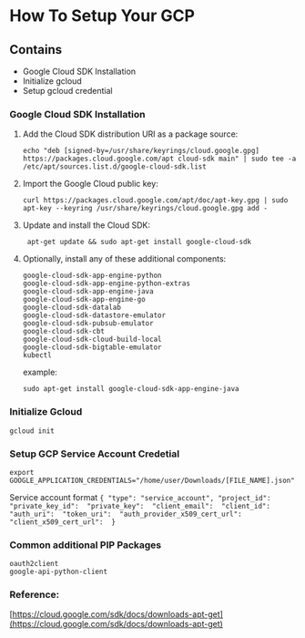 # How To Setup Your GCP

## Contains
- Google Cloud SDK Installation 
- Initialize gcloud
- Setup gcloud credential


### Google Cloud SDK Installation
1. Add the Cloud SDK distribution URI as a package source: 
   ```
   echo "deb [signed-by=/usr/share/keyrings/cloud.google.gpg] https://packages.cloud.google.com/apt cloud-sdk main" | sudo tee -a /etc/apt/sources.list.d/google-cloud-sdk.list
   ```
2. Import the Google Cloud public key:
    ```
    curl https://packages.cloud.google.com/apt/doc/apt-key.gpg | sudo apt-key --keyring /usr/share/keyrings/cloud.google.gpg add -
    ```
3. Update and install the Cloud SDK:
    ```
     apt-get update && sudo apt-get install google-cloud-sdk
    ```
4. Optionally, install any of these additional components:
    ```
    google-cloud-sdk-app-engine-python
    google-cloud-sdk-app-engine-python-extras
    google-cloud-sdk-app-engine-java
    google-cloud-sdk-app-engine-go
    google-cloud-sdk-datalab
    google-cloud-sdk-datastore-emulator
    google-cloud-sdk-pubsub-emulator
    google-cloud-sdk-cbt
    google-cloud-sdk-cloud-build-local
    google-cloud-sdk-bigtable-emulator
    kubectl
    ```
    example:
    ```
    sudo apt-get install google-cloud-sdk-app-engine-java
    ```

### Initialize Gcloud
```
gcloud init
```

### Setup GCP Service Account Credetial
```
export GOOGLE_APPLICATION_CREDENTIALS="/home/user/Downloads/[FILE_NAME].json"
```

  Service account format
    ```
{
  "type": "service_account",
  "project_id": 
  "private_key_id": 
  "private_key": 
  "client_email": 
  "client_id": 
  "auth_uri": 
  "token_uri": 
  "auth_provider_x509_cert_url": 
  "client_x509_cert_url": 
}
    ```

### Common additional PIP Packages
```
oauth2client
google-api-python-client
```

### Reference: 
[https://cloud.google.com/sdk/docs/downloads-apt-get](https://cloud.google.com/sdk/docs/downloads-apt-get)


